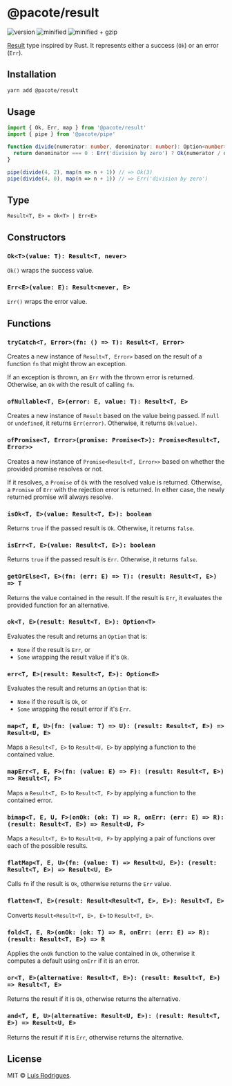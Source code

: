 # @pacote/result

![version](https://badgen.net/npm/v/@pacote/result)
![minified](https://badgen.net/bundlephobia/min/@pacote/result)
![minified + gzip](https://badgen.net/bundlephobia/minzip/@pacote/result)

[Result](https://doc.rust-lang.org/std/result/enum.Result.html) type inspired by Rust. It represents either a success (`Ok`) or an error (`Err`).

## Installation

```bash
yarn add @pacote/result
```

## Usage

```typescript
import { Ok, Err, map } from '@pacote/result'
import { pipe } from '@pacote/pipe'

function divide(numerator: number, denominator: number): Option<number> {
  return denominator === 0 : Err('division by zero') ? Ok(numerator / denominator)
}

pipe(divide(4, 2), map(n => n + 1)) // => Ok(3)
pipe(divide(4, 0), map(n => n + 1)) // => Err('division by zero')
```

## Type

`Result<T, E> = Ok<T> | Err<E>`

## Constructors

### `Ok<T>(value: T): Result<T, never>`

`Ok()` wraps the success value.

### `Err<E>(value: E): Result<never, E>`

`Err()` wraps the error value.

## Functions

### `tryCatch<T, Error>(fn: () => T): Result<T, Error>`

Creates a new instance of `Result<T, Error>` based on the result of a function
`fn` that might throw an exception.

If an exception is thrown, an `Err` with the thrown error is returned.
Otherwise, an `Ok` with the result of calling `fn`.

### `ofNullable<T, E>(error: E, value: T): Result<T, E>`

Creates a new instance of `Result` based on the value being passed. If `null` or
`undefined`, it returns `Err(error)`. Otherwise, it returns `Ok(value)`.

### `ofPromise<T, Error>(promise: Promise<T>): Promise<Result<T, Error>>`

Creates a new instance of `Promise<Result<T, Error>>` based on whether the
provided promise resolves or not.

If it resolves, a `Promise` of `Ok` with the resolved value is returned.
Otherwise, a `Promise` of `Err` with the rejection error is returned. In either
case, the newly returned promise will always resolve.

### `isOk<T, E>(value: Result<T, E>): boolean`

Returns `true` if the passed result is `Ok`. Otherwise, it returns `false`.

### `isErr<T, E>(value: Result<T, E>): boolean`

Returns `true` if the passed result is `Err`. Otherwise, it returns `false`.

### `getOrElse<T, E>(fn: (err: E) => T): (result: Result<T, E>) => T`

Returns the value contained in the result. If the result is `Err`, it evaluates
the provided function for an alternative.

### `ok<T, E>(result: Result<T, E>): Option<T>`

Evaluates the result and returns an `Option` that is:

- `None` if the result is `Err`, or
- `Some` wrapping the result value if it's `Ok`.

### `err<T, E>(result: Result<T, E>): Option<E>`

Evaluates the result and returns an `Option` that is:

- `None` if the result is `Ok`, or
- `Some` wrapping the result error if it's `Err`.

### `map<T, E, U>(fn: (value: T) => U): (result: Result<T, E>) => Result<U, E>`

Maps a `Result<T, E>` to `Result<U, E>` by applying a function to the contained
value.

### `mapErr<T, E, F>(fn: (value: E) => F): (result: Result<T, E>) => Result<T, F>`

Maps a `Result<T, E>` to `Result<T, F>` by applying a function to the contained
error.

### `bimap<T, E, U, F>(onOk: (ok: T) => R, onErr: (err: E) => R): (result: Result<T, E>) => Result<U, F>`

Maps a `Result<T, E>` to `Result<U, F>` by applying a pair of functions over
each of the possible results.

### `flatMap<T, E, U>(fn: (value: T) => Result<U, E>): (result: Result<T, E>) => Result<U, E>`

Calls `fn` if the result is `Ok`, otherwise returns the `Err` value.

### `flatten<T, E>(result: Result<Result<T, E>, E>): Result<T, E>`

Converts `Result<Result<T, E>, E>` to `Result<T, E>`.

### `fold<T, E, R>(onOk: (ok: T) => R, onErr: (err: E) => R): (result: Result<T, E>) => R`

Applies the `onOk` function to the value contained in `Ok`, otherwise it
computes a default using `onErr` if it is an error.

### `or<T, E>(alternative: Result<T, E>): (result: Result<T, E>) => Result<T, E>`

Returns the result if it is `Ok`, otherwise returns the alternative.

### `and<T, E, U>(alternative: Result<U, E>): (result: Result<T, E>) => Result<U, E>`

Returns the result if it is `Err`, otherwise returns the alternative.

## License

MIT © [Luís Rodrigues](https://goblindegook.com).
